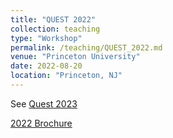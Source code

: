 ```yaml
---
title: "QUEST 2022"
collection: teaching
type: "Workshop"
permalink: /teaching/QUEST_2022.md
venue: "Princeton University"
date: 2022-08-20
location: "Princeton, NJ"
---
```


See [Quest 2023](/teaching/Quest_2023.md)

[2022 Brochure](https://teacherprep.princeton.edu/sites/g/files/toruqf5931/files/pdf/QUEST%202022%20Climate%20Change.pdf)
